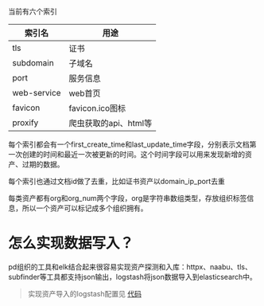 # <!-- {docsify-ignore-all} -->

当前有六个索引

| 索引名 | 用途 |
| - | - |
| tls       | 证书
| subdomain | 子域名
| port      | 服务信息
| web-service | web首页
| favicon   | favicon.ico图标
| proxify   | 爬虫获取的api、html等

每个索引都会有一个first_create_time和last_update_time字段，分别表示文档第一次创建的时间和最近一次被更新的时间。这个时间字段可以用来发现新增的资产、过期的数据。

每个索引也通过文档id做了去重，比如证书资产以domain_ip_port去重

每类资产都有org和org_num两个字段，org是字符串数组类型，存放组织标签信息，所以一个资产可以标记成多个组织拥有。

# 怎么实现数据写入？

pd组织的工具和elk结合起来很容易实现资产探测和入库：httpx、naabu、tls、subfinder等工具都支持json输出，logstash将json数据导入到elasticsearch中。

> 实现资产导入的logstash配置见 [代码](https://github.com/leveryd-asm/asm/blob/master/templates/argo-workflow-template-asset/level1/logstash/config.yaml)
